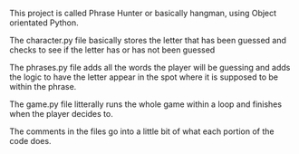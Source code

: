 This project is called Phrase Hunter or basically hangman, using Object orientated Python.

The character.py file basically stores the letter that has been guessed and checks to see if the letter has or has not been guessed

The phrases.py file adds all the words the player will be guessing and adds the logic to have the letter appear in the spot where it is supposed to be within the phrase.

The game.py file litterally runs the whole game within a loop and finishes when the player decides to.

The comments in the files go into a little bit of what each portion of the code does.
